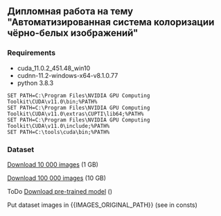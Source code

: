 Дипломная работа на тему "Автоматизированная система колоризации чёрно-белых изображений"
-


### Requirements
- cuda_11.0.2_451.48_win10
- cudnn-11.2-windows-x64-v8.1.0.77
- python 3.8.3

```
SET PATH=C:\Program Files\NVIDIA GPU Computing Toolkit\CUDA\v11.0\bin;%PATH%
SET PATH=C:\Program Files\NVIDIA GPU Computing Toolkit\CUDA\v11.0\extras\CUPTI\lib64;%PATH%
SET PATH=C:\Program Files\NVIDIA GPU Computing Toolkit\CUDA\v11.0\include;%PATH%
SET PATH=C:\tools\cuda\bin;%PATH%
```



### Dataset
[Download 10 000 images](https://andrewsha.net/static/files/images_10k.zip) (1 GB)

[Download 100 000 images](https://andrewsha.net/static/files/images_100k.zip) (10 GB)

ToDo
[Download pre-trained model](https://andrewsha.net/static/files/pre_trained_model.zip) ()

Put dataset images in {{IMAGES_ORIGINAL_PATH}} (see in consts)

